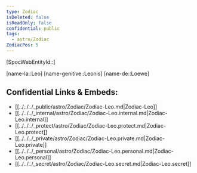 ```yaml
---
type: Zodiac
isDeleted: false
isReadOnly: false
confidential: public
tags:
  - astro/Zodiac
ZodiacPos: 5
---
```

[SpocWebEntityId::]



[name-la::Leo]
[name-genitive::Leonis]
[name-de::Loewe]


## Confidential Links & Embeds: 
- [[../../../_public/astro/Zodiac/Zodiac-Leo.md|Zodiac-Leo]] 
- [[../../../_internal/astro/Zodiac/Zodiac-Leo.internal.md|Zodiac-Leo.internal]] 
- [[../../../_protect/astro/Zodiac/Zodiac-Leo.protect.md|Zodiac-Leo.protect]] 
- [[../../../_private/astro/Zodiac/Zodiac-Leo.private.md|Zodiac-Leo.private]] 
- [[../../../_personal/astro/Zodiac/Zodiac-Leo.personal.md|Zodiac-Leo.personal]] 
- [[../../../_secret/astro/Zodiac/Zodiac-Leo.secret.md|Zodiac-Leo.secret]] 
